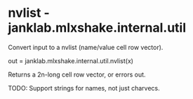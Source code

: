# nvlist - janklab.mlxshake.internal.util

Convert input to a nvlist (name/value cell row vector).

out = janklab.mlxshake.internal.util.nvlist(x)

Returns a 2n-long cell row vector, or errors out.

TODO: Support strings for names, not just charvecs.



